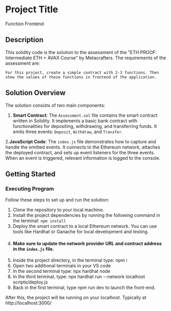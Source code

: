 
# Project Title

Function Frontend

## Description

This solidity code is the solution to the assessment of the "ETH PROOF: Intermediate ETH + AVAX Course" by Metacrafters. The requirements of the assessment are:

    For this project, create a simple contract with 2-3 functions. Then show the values of those functions in frontend of the application.


## Solution Overview

The solution consists of two main components:
1. **Smart Contract**:
The `Assessment.sol` file contains the smart contract written in Solidity. It implements a basic bank contract with functionalities for depositing, withdrawing, and transferring funds. It emits three events: `Deposit`, `Withdraw`, and `Transfer`.

2.**JavaScript Code**: The `index.js` file demonstrates how to capture and handle the emitted events. It connects to the Ethereum network, attaches the deployed contract, and sets up event listeners for the three events. When an event is triggered, relevant information is logged to the console.

## Getting Started

### Executing Program

Follow these steps to set up and run the solution:

1. Clone the repository to your local machine.
2. Install the project dependencies by running the following command in the terminal:
   `npm install`
3. Deploy the smart contract to a local Ethereum network. You can use tools like Hardhat or Ganache for local development and testing.
4. #### Make sure to update the network provider URL and contract address in the `index.js` file.
5.  Inside the project directory, in the terminal type: npm i
6. Open two additional terminals in your VS code
7. In the second terminal type: npx hardhat node
8. In the third terminal, type: npx hardhat run --network localhost scripts/deploy.js
9. Back in the first terminal, type npm run dev to launch the front-end.

After this, the project will be running on your localhost. 
Typically at http://localhost:3000/



